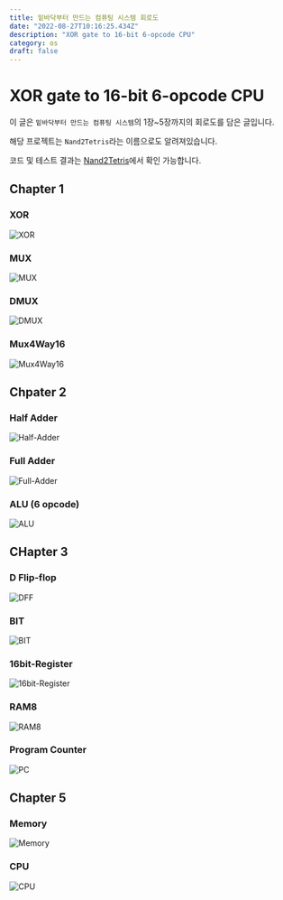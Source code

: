 ```yaml
---
title: 밑바닥부터 만드는 컴퓨팅 시스템 회로도
date: "2022-08-27T10:16:25.434Z"
description: "XOR gate to 16-bit 6-opcode CPU"
category: os
draft: false
---
```


# XOR gate to 16-bit 6-opcode CPU

이 글은 `밑바닥부터 만드는 컴퓨팅 시스템`의 1장~5장까지의 회로도를 담은 글입니다.

해당 프로젝트는 `Nand2Tetris`라는 이름으로도 알려져있습니다.

코드 및 테스트 결과는 [Nand2Tetris](https://github.com/junha-ahn/Nand2Tetris-Study)에서 확인 가능합니다.

## Chapter 1

### XOR
![XOR](./images/XOR.jpeg)

### MUX
![MUX](./images/MUX.jpeg)

### DMUX
![DMUX](./images/DMUX.jpeg)

### Mux4Way16
![Mux4Way16](./images/Mux4Way16.jpeg)

## Chpater 2

### Half Adder
![Half-Adder](./images/Half-Adder.jpeg)

### Full Adder
![Full-Adder](./images/Full-Adder.jpeg)

### ALU (6 opcode)
![ALU](./images/ALU.jpeg)

## CHapter 3

### D Flip-flop
![DFF](./images/DFF.jpeg)

### BIT
![BIT](./images/BIT.jpeg)

### 16bit-Register
![16bit-Register](./images/16bit-Register.jpeg)

### RAM8
![RAM8](./images/RAM8.jpeg)

### Program Counter
![PC](./images/PC.jpeg)

## Chapter 5

### Memory
![Memory](./images/Memory.jpeg)

### CPU
![CPU](./images/CPU.jpeg)
